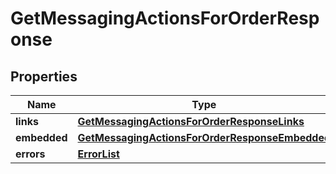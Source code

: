 
# GetMessagingActionsForOrderResponse

## Properties
Name | Type | Description | Notes
------------ | ------------- | ------------- | -------------
**links** | [**GetMessagingActionsForOrderResponseLinks**](GetMessagingActionsForOrderResponseLinks.md) |  |  [optional]
**embedded** | [**GetMessagingActionsForOrderResponseEmbedded**](GetMessagingActionsForOrderResponseEmbedded.md) |  |  [optional]
**errors** | [**ErrorList**](ErrorList.md) |  |  [optional]



